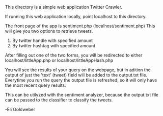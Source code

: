 This directory is a simple web application Twitter Crawler.

If running this web application locally, point localhost to this directory.

The front page of the app is sentiment.php (localhost/sentiment.php)
This will give you two options to retrieve tweets.
1) By twitter handle with specified amount
2) By twitter hashtag with specified amount

After filling out one of the two forms, you will be redirected to either localhost/littleApp.php or localhost/littleAppHash.php

You will see the results of your query on the webpage, but in adition the output of just the 'text' (tweet) field will be added to the 
output.txt file. Everytime you run the query the output file is refreshed, so it will only have the most recent query results.

This can be utilyzed with the sentiment analyzer, because the output.txt file can be passed to the classifier to classify the tweets.

-Eli Goldweber